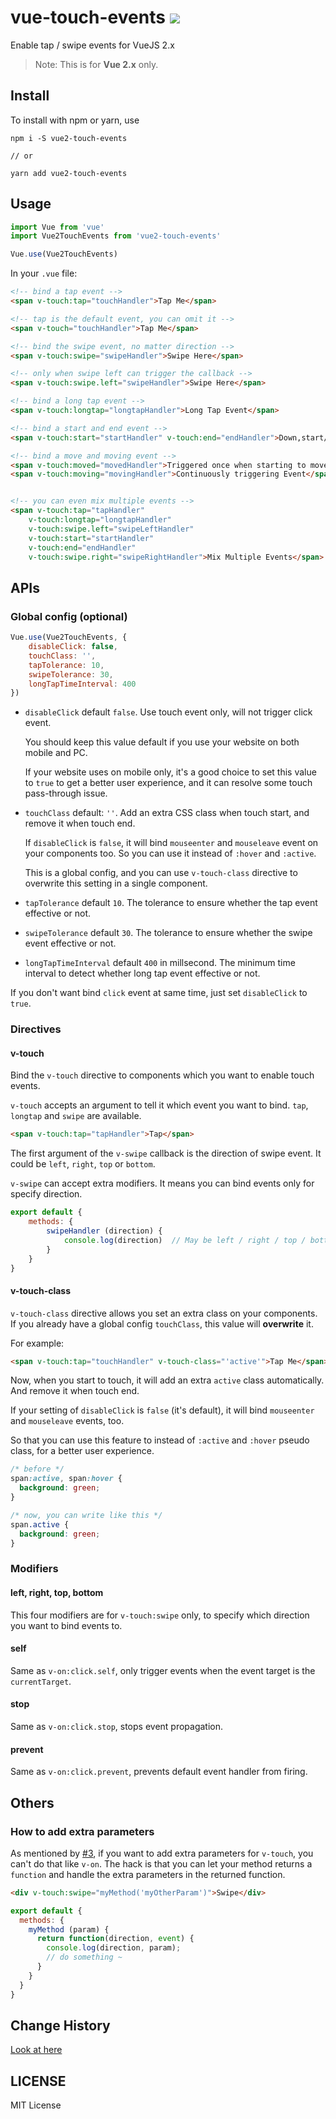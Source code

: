 # vue-touch-events  [![](https://img.shields.io/npm/v/vue2-touch-events.svg)](https://www.npmjs.com/package/vue2-touch-events)
Enable tap / swipe events for VueJS 2.x

> Note: This is for **Vue 2.x** only.

## Install

To install with npm or yarn, use

```shell
npm i -S vue2-touch-events

// or

yarn add vue2-touch-events
```

## Usage

```js
import Vue from 'vue'
import Vue2TouchEvents from 'vue2-touch-events'

Vue.use(Vue2TouchEvents)
```

In your `.vue` file:

```html
<!-- bind a tap event -->
<span v-touch:tap="touchHandler">Tap Me</span>

<!-- tap is the default event, you can omit it -->
<span v-touch="touchHandler">Tap Me</span>

<!-- bind the swipe event, no matter direction -->
<span v-touch:swipe="swipeHandler">Swipe Here</span>

<!-- only when swipe left can trigger the callback -->
<span v-touch:swipe.left="swipeHandler">Swipe Here</span>

<!-- bind a long tap event -->
<span v-touch:longtap="longtapHandler">Long Tap Event</span>

<!-- bind a start and end event -->
<span v-touch:start="startHandler" v-touch:end="endHandler">Down,start/Up,end Event</span>

<!-- bind a move and moving event -->
<span v-touch:moved="movedHandler">Triggered once when starting to move and tapTolerance is exceeded</span>
<span v-touch:moving="movingHandler">Continuously triggering Event</span>


<!-- you can even mix multiple events -->
<span v-touch:tap="tapHandler"
    v-touch:longtap="longtapHandler"
    v-touch:swipe.left="swipeLeftHandler"
    v-touch:start="startHandler" 
    v-touch:end="endHandler"
    v-touch:swipe.right="swipeRightHandler">Mix Multiple Events</span>
```


## APIs

### Global config (optional)

```js
Vue.use(Vue2TouchEvents, {
    disableClick: false,
    touchClass: '',
    tapTolerance: 10,
    swipeTolerance: 30,
    longTapTimeInterval: 400
})
```


* `disableClick` default `false`. Use touch event only, will not trigger click event.

    You should keep this value default if you use your website on both mobile and PC.

    If your website uses on mobile only, it's a good choice to set this value to `true` to get a better user experience, and it can resolve some touch pass-through issue.

* `touchClass`  default: `''`. Add an extra CSS class when touch start, and remove it when touch end.

    If `disableClick` is `false`, it will bind `mouseenter` and `mouseleave` event on your components too. So you can use it instead of `:hover` and `:active`.

    This is a global config, and you can use `v-touch-class` directive to overwrite this setting in a single component.

* `tapTolerance` default `10`. The tolerance to ensure whether the tap event effective or not.
* `swipeTolerance` default `30`. The tolerance to ensure whether the swipe event effective or not.
* `longTapTimeInterval` default `400` in millsecond. The minimum time interval to detect whether long tap event effective or not.

If you don't want bind `click` event at same time, just set `disableClick` to `true`.

### Directives

#### v-touch
Bind the `v-touch` directive to components which you want to enable touch events.

`v-touch` accepts an argument to tell it which event you want to bind. `tap`, `longtap` and `swipe` are available.

```html
<span v-touch:tap="tapHandler">Tap</span>
```

The first argument of the `v-swipe` callback is the direction of swipe event. It could be `left`, `right`, `top` or `bottom`.

`v-swipe` can accept extra modifiers. It means you can bind events only for specify direction.

```js
export default {
    methods: {
        swipeHandler (direction) {
            console.log(direction)  // May be left / right / top / bottom
        }
    }
}
```

#### v-touch-class

`v-touch-class` directive allows you set an extra class on your components. If you already have a global config `touchClass`, this value will **overwrite** it.

For example:

```html
<span v-touch:tap="touchHandler" v-touch-class="'active'">Tap Me</span>
```

Now, when you start to touch, it will add an extra `active` class automatically. And remove it when touch end.

If your setting of `disableClick` is `false` (it's default), it will bind `mouseenter` and `mouseleave` events, too.

So that you can use this feature to instead of `:active` and `:hover` pseudo class, for a better user experience.

```css
/* before */
span:active, span:hover {
  background: green;
}

/* now, you can write like this */
span.active {
  background: green;
}
```

### Modifiers

#### left, right, top, bottom
This four modifiers are for `v-touch:swipe` only, to specify which direction you want to bind events to.

#### self
Same as `v-on:click.self`, only trigger events when the event target is the `currentTarget`.

#### stop
Same as `v-on:click.stop`, stops event propagation.

#### prevent
Same as `v-on:click.prevent`, prevents default event handler from firing.

## Others

### How to add extra parameters
As mentioned by [#3](https://github.com/jerrybendy/vue-touch-events/issues/3), if you want to add extra
parameters for `v-touch`, you can't do that like `v-on`. The hack is that you can let your method returns
a `function` and handle the extra parameters in the returned function.

```html
<div v-touch:swipe="myMethod('myOtherParam')">Swipe</div>
```

```js
export default {
  methods: {
    myMethod (param) {
      return function(direction, event) {
        console.log(direction, param);
        // do something ~
      }
    }
  }
}
```

## Change History

[Look at here](https://github.com/jerrybendy/vue-touch-events/releases)


## LICENSE

MIT License

